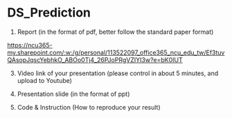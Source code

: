 # DS_Prediction
1. Report (in the format of pdf, better follow the standard paper format)

https://ncu365-my.sharepoint.com/:w:/g/personal/113522097_office365_ncu_edu_tw/Ef3tuvQAsopJqscYebhkO_ABOo0Tj4_26PJoPRgVZIYI3w?e=bK0IUT

3. Video link of your presentation (please control in about 5 minutes, and upload to Youtube)
4. Presentation slide (in the format of ppt)
   
6. Code & Instruction (How to reproduce your result)
